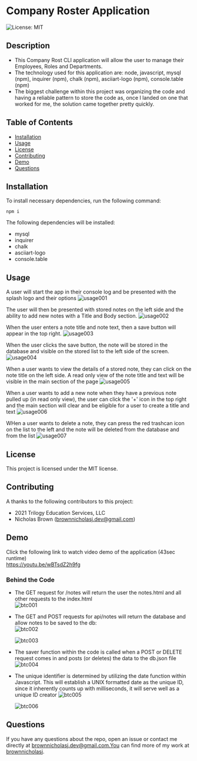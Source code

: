 # Company Roster Application

![License: MIT](https://img.shields.io/badge/License-MIT-green)

## Description

- This Company Rost CLI application will allow the user to manage their
  Employees, Roles and Departments.
- The technology used for this application are: node, javascript, mysql (npm),
  inquirer (npm), chalk (npm), asciiart-logo (npm), console.table (npm)
- The biggest challenge within this project was organizing the code and having a
  reliable pattern to store the code as, once I landed on one that worked for
  me, the solution came together pretty quickly.

## Table of Contents

- [Installation](#installation)
- [Usage](#usage)
- [License](#license)
- [Contributing](#contributing)
- [Demo](#demo)
- [Questions](#questions)

## Installation

To install necessary dependencies, run the following command:

```
npm i
```

The following dependencies will be installed:

- mysql
- inquirer
- chalk
- asciiart-logo
- console.table

## Usage

A user will start the app in their console log and be presented with the splash
logo and their options ![usage001](./assets/images/usage001.jpg)

The user will then be presented with stored notes on the left side and the
ability to add new notes with a Title and Body section.
![usage002](./assets/images/usage002.jpg)

When the user enters a note title and note text, then a save button will appear
in the top right. ![usage003](./assets/images/usage003.jpg)

When the user clicks the save button, the note will be stored in the database
and visible on the stored list to the left side of the screen.
![usage004](./assets/images/usage004.jpg)

When a user wants to view the details of a stored note, they can click on the
note title on the left side. A read only view of the note title and text will be
visible in the main section of the page
![usage005](./assets/images/usage005.jpg)

When a user wants to add a new note when they have a previous note pulled up (in
read only view), the user can click the '+' icon in the top right and the main
section will clear and be eligible for a user to create a title and text
![usage006](./assets/images/usage006.jpg)

WHen a user wants to delete a note, they can press the red trashcan icon on the
list to the left and the note will be deleted from the database and from the
list ![usage007](./assets/images/usage007.jpg)

## License

This project is licensed under the MIT license.

## Contributing

A thanks to the following contributors to this project:

- 2021 Trilogy Education Services, LLC
- Nicholas Brown (brownnicholasj.dev@gmail.com)

## Demo

Click the following link to watch video demo of the application (43sec
runtime)<br> https://youtu.be/wBTsdZ2h9fg

### Behind the Code

- The GET request for /notes will return the user the notes.html and all other
  requests to the index.html <br> ![btc001](./assets/images/btc001.jpg)

- The GET and POST requests for api/notes will return the database and allow
  notes to be saved to the db: <br> ![btc002](./assets/images/btc002.jpg)

  ![btc003](./assets/images/btc003.jpg)

- The saver function within the code is called when a POST or DELETE request
  comes in and posts (or deletes) the data to the db.json file
  ![btc004](./assets/images/btc004.jpg)

- The unique identifier is determined by utilizing the date function within
  Javascript. This will establish a UNIX formatted date as the unique ID, since
  it inherently counts up with milliseconds, it will serve well as a unique ID
  creator ![btc005](./assets/images/btc005.jpg)

  ![btc006](./assets/images/btc006.jpg)

## Questions

If you have any questions about the repo, open an issue or contact me directly
at brownnicholasj.dev@gmail.com.You can find more of my work at
[brownnicholasj](https://github.com/brownnicholasj/).
